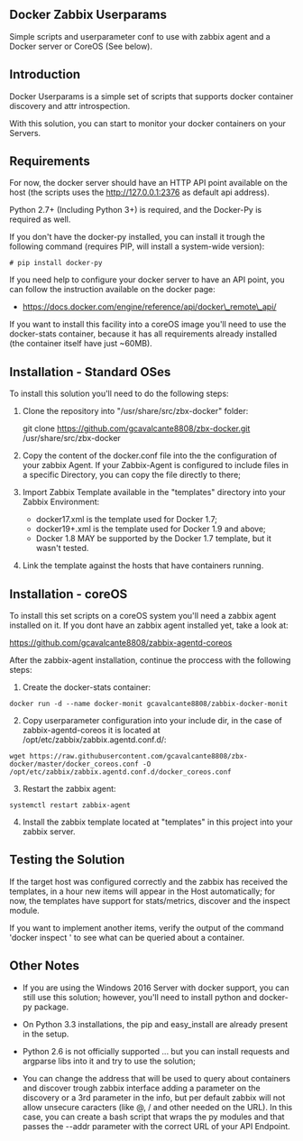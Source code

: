 Docker Zabbix Userparams
------------------------
Simple scripts and userparameter conf to use with zabbix agent and a Docker server or CoreOS (See below).

Introduction
------------

Docker Userparams is a simple set of scripts that supports docker container discovery
and attr introspection.

With this solution, you can start to monitor your docker containers on your Servers.

Requirements
------------

For now, the docker server should have an HTTP API point available on the host (the scripts uses the http://127.0.0.1:2376 as default api address).

Python 2.7+ (Including Python 3+) is required, and the Docker-Py is required as well.

If you don't have the docker-py installed, you can install it trough the following command (requires PIP, will install a system-wide version):

```
# pip install docker-py

```

If you need help to configure your docker server to have an API point, you can follow the instruction available on the docker page:

 * https://docs.docker.com/engine/reference/api/docker\_remote\_api/

If you want to install this facility into a coreOS image you'll need to use the docker-stats container, because it has all requirements already installed (the container itself have just ~60MB).

Installation - Standard OSes
----------------------------

To install this solution you'll need to do the following steps:

1. Clone the repository into "/usr/share/src/zbx-docker" folder:
    
    git clone https://github.com/gcavalcante8808/zbx-docker.git /usr/share/src/zbx-docker

2. Copy the content of the docker.conf file into the the configuration of your zabbix Agent. If your Zabbix-Agent is configured to include files in a specific Directory, you can copy the file directly to there; 

3. Import Zabbix Template available in the "templates" directory into your Zabbix Environment: 

    * docker17.xml is the template used for Docker 1.7;
    * docker19+.xml is the template used for Docker 1.9 and above;
    * Docker 1.8 MAY be supported by the Docker 1.7 template, but it wasn't tested.
    
4. Link the template against the hosts that have containers running.

Installation - coreOS
---------------------

To install this set scripts on a coreOS system you'll need a zabbix agent installed on it. If you dont have an zabbix agent installed yet, take a look at:

https://github.com/gcavalcante8808/zabbix-agentd-coreos

After the zabbix-agent installation, continue the proccess with the following steps:

1. Create the docker-stats container:

```
docker run -d --name docker-monit gcavalcante8808/zabbix-docker-monit
```

2. Copy userparameter configuration into your include dir, in the case of zabbix-agentd-coreos it is located at /opt/etc/zabbix/zabbix.agentd.conf.d/:

```
wget https://raw.githubusercontent.com/gcavalcante8808/zbx-docker/master/docker_coreos.conf -O /opt/etc/zabbix/zabbix.agentd.conf.d/docker_coreos.conf
```

3. Restart the zabbix agent:

```
systemctl restart zabbix-agent
```

4. Install the zabbix template located at "templates" in this project into your zabbix server.

Testing the Solution
--------------------

If the target host was configured correctly and the zabbix has received the templates, in a hour new items will
appear in the Host automatically; for now, the templates have support for stats/metrics, discover and the inspect module.

If you want to implement another items, verify the output of the command 'docker inspect <CONTAINER>' to see what can be queried about a 
container.

Other Notes
-----------

 * If you are using the Windows 2016 Server with docker support, you can still use this solution; however, you'll need to install python and 
docker-py package.

 * On Python 3.3 installations, the pip and easy\_install are already present in the setup.
 
 * Python 2.6 is not officially supported ... but you can install requests and argparse libs into it and try to use the solution;

 * You can change the address that will be used to query about containers and discover trough zabbix interface adding a parameter on the discovery or a 3rd parameter in the info, but per default zabbix will not allow unsecure caracters (like @, / and other needed on the URL). In this case, you can create a bash script that wraps the py modules and that passes the --addr parameter with the correct URL of your  API Endpoint.
